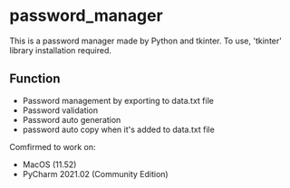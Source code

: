 # password_manager
This is a password manager made by Python and tkinter. To use, 'tkinter' library installation required.

## Function
- Password management by exporting to data.txt file
- Password validation
- Password auto generation
- password auto copy when it's added to data.txt file

Comfirmed to work on:
- MacOS (11.52)
- PyCharm 2021.02 (Community Edition)
